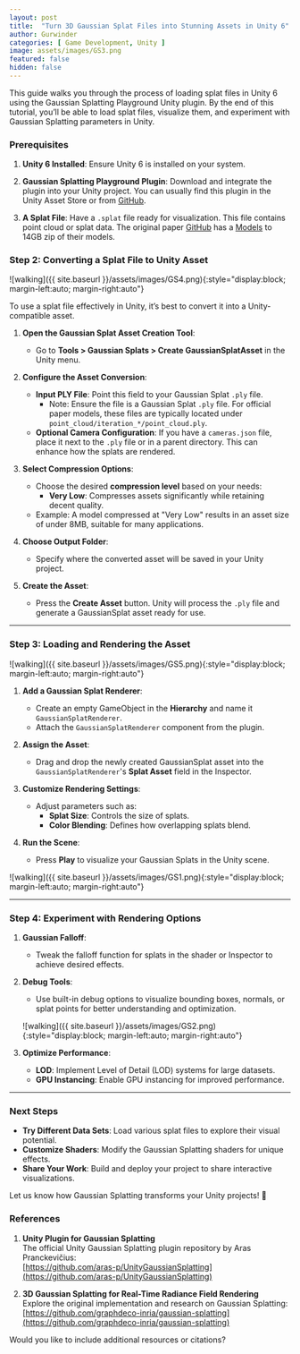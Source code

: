 ```yaml
---
layout: post
title:  "Turn 3D Gaussian Splat Files into Stunning Assets in Unity 6"
author: Gurwinder
categories: [ Game Development, Unity ]
image: assets/images/GS3.png
featured: false
hidden: false
---
```


This guide walks you through the process of loading splat files in Unity 6 using the Gaussian Splatting Playground Unity plugin. By the end of this tutorial, you’ll be able to load splat files, visualize them, and experiment with Gaussian Splatting parameters in Unity.

### **Prerequisites**

1. **Unity 6 Installed**: Ensure Unity 6 is installed on your system.

2. **Gaussian Splatting Playground Plugin**: Download and integrate the plugin into your Unity project. You can usually find this plugin in the Unity Asset Store or from [GitHub](https://github.com/aras-p/UnityGaussianSplatting).

3. **A Splat File**: Have a `.splat` file ready for visualization. This file contains point cloud or splat data. The original paper [GitHub](https://github.com/graphdeco-inria/gaussian-splatting) has a [Models](https://repo-sam.inria.fr/fungraph/3d-gaussian-splatting/datasets/pretrained/models.zip) to 14GB zip of their models.

### **Step 2: Converting a Splat File to Unity Asset**

![walking]({{ site.baseurl }}/assets/images/GS4.png){:style="display:block; margin-left:auto; margin-right:auto"}

To use a splat file effectively in Unity, it’s best to convert it into a Unity-compatible asset.

1. **Open the Gaussian Splat Asset Creation Tool**:
   - Go to **Tools > Gaussian Splats > Create GaussianSplatAsset** in the Unity menu.

2. **Configure the Asset Conversion**:
   - **Input PLY File**: Point this field to your Gaussian Splat `.ply` file. 
     - Note: Ensure the file is a Gaussian Splat `.ply` file. For official paper models, these files are typically located under `point_cloud/iteration_*/point_cloud.ply`.
   - **Optional Camera Configuration**: If you have a `cameras.json` file, place it next to the `.ply` file or in a parent directory. This can enhance how the splats are rendered.

3. **Select Compression Options**:
   - Choose the desired **compression level** based on your needs:
     - **Very Low**: Compresses assets significantly while retaining decent quality.
   - Example: A model compressed at "Very Low" results in an asset size of under 8MB, suitable for many applications.

4. **Choose Output Folder**:
   - Specify where the converted asset will be saved in your Unity project.

5. **Create the Asset**:
   - Press the **Create Asset** button. Unity will process the `.ply` file and generate a GaussianSplat asset ready for use.

---

### **Step 3: Loading and Rendering the Asset**

![walking]({{ site.baseurl }}/assets/images/GS5.png){:style="display:block; margin-left:auto; margin-right:auto"}

1. **Add a Gaussian Splat Renderer**:
   - Create an empty GameObject in the **Hierarchy** and name it `GaussianSplatRenderer`.
   - Attach the `GaussianSplatRenderer` component from the plugin.

2. **Assign the Asset**:
   - Drag and drop the newly created GaussianSplat asset into the `GaussianSplatRenderer`'s **Splat Asset** field in the Inspector.

3. **Customize Rendering Settings**:
   - Adjust parameters such as:
     - **Splat Size**: Controls the size of splats.
     - **Color Blending**: Defines how overlapping splats blend.

4. **Run the Scene**:
   - Press **Play** to visualize your Gaussian Splats in the Unity scene.

![walking]({{ site.baseurl }}/assets/images/GS1.png){:style="display:block; margin-left:auto; margin-right:auto"}

---

### **Step 4: Experiment with Rendering Options**

1. **Gaussian Falloff**:
   - Tweak the falloff function for splats in the shader or Inspector to achieve desired effects.

2. **Debug Tools**:
   - Use built-in debug options to visualize bounding boxes, normals, or splat points for better understanding and optimization.

   ![walking]({{ site.baseurl }}/assets/images/GS2.png){:style="display:block; margin-left:auto; margin-right:auto"}

3. **Optimize Performance**:
   - **LOD**: Implement Level of Detail (LOD) systems for large datasets.
   - **GPU Instancing**: Enable GPU instancing for improved performance.

---

### **Next Steps**

- **Try Different Data Sets**: Load various splat files to explore their visual potential.
- **Customize Shaders**: Modify the Gaussian Splatting shaders for unique effects.
- **Share Your Work**: Build and deploy your project to share interactive visualizations.

Let us know how Gaussian Splatting transforms your Unity projects! 🌟

### **References**

1. **Unity Plugin for Gaussian Splatting**  
   The official Unity Gaussian Splatting plugin repository by Aras Pranckevičius:  
   [https://github.com/aras-p/UnityGaussianSplatting](https://github.com/aras-p/UnityGaussianSplatting)  

2. **3D Gaussian Splatting for Real-Time Radiance Field Rendering**  
   Explore the original implementation and research on Gaussian Splatting:  
   [https://github.com/graphdeco-inria/gaussian-splatting](https://github.com/graphdeco-inria/gaussian-splatting)  

Would you like to include additional resources or citations?